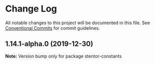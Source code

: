 # Change Log

All notable changes to this project will be documented in this file.
See [Conventional Commits](https://conventionalcommits.org) for commit guidelines.

## 1.14.1-alpha.0 (2019-12-30)

**Note:** Version bump only for package stentor-constants
